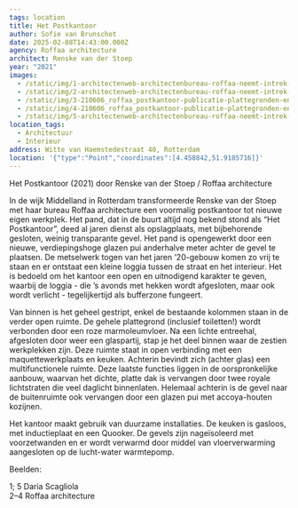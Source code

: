 ```yaml
---
tags: location
title: Het Postkantoor
author: Sofie van Brunschot
date: 2025-02-08T14:43:00.000Z
agency: Roffaa architecture
architect: Renske van der Stoep
year: "2021"
images:
  - /static/img/1-architectenweb-architectenbureau-roffaa-neemt-intrek-in-voormalig-postkantoor-beeld-1-copyright-daria-scagliola.jpg
  - /static/img/2-architectenweb-architectenbureau-roffaa-neemt-intrek-in-voormalig-postkantoor-beeld-13-copyright-roffaa.jpg
  - /static/img/3-210606_roffaa_postkantoor-publicatie-plattegronden-en-aanzichten-1-3.jpg
  - /static/img/4-210606_roffaa_postkantoor-publicatie-plattegronden-en-aanzichten-1-3.jpg
  - /static/img/5-architectenweb-architectenbureau-roffaa-neemt-intrek-in-voormalig-postkantoor-beeld-2-copyright-daria-scagliola.jpg
location_tags:
  - Architectuur
  - Interieur
address: Witte van Haemstedestraat 40, Rotterdam⁣
location: '{"type":"Point","coordinates":[4.458842,51.9185716]}'
---
```

Het Postkantoor (2021) door Renske van der Stoep / Roffaa architecture⁣

In de wijk Middelland in Rotterdam transformeerde Renske van der Stoep met haar bureau Roffaa architecture [](https://www.instagram.com/roffaa_architecture/)een voormalig postkantoor tot nieuwe eigen werkplek. Het pand, dat in de buurt altijd nog bekend stond als “Het Postkantoor”, deed al jaren dienst als opslagplaats, met bijbehorende gesloten, weinig transparante gevel. Het pand is opengewerkt door een nieuwe, verdiepingshoge glazen pui anderhalve meter achter de gevel te plaatsen. De metselwerk togen van het jaren ’20-gebouw komen zo vrij te staan en er ontstaat een kleine loggia tussen de straat en het interieur. Het is bedoeld om het kantoor een open en uitnodigend karakter te geven, waarbij de loggia - die ’s avonds met hekken wordt afgesloten, maar ook wordt verlicht - tegelijkertijd als bufferzone fungeert.⁣

Van binnen is het geheel gestript, enkel de bestaande kolommen staan in de verder open ruimte. De gehele plattegrond (inclusief toiletten!) wordt verbonden door een roze marmoleumvloer. Na een lichte entreehal, afgesloten door weer een glaspartij, stap je het deel binnen waar de zestien werkplekken zijn. Deze ruimte staat in open verbinding met een maquettewerkplaats en keuken. Achterin bevindt zich (achter glas) een multifunctionele ruimte. Deze laatste functies liggen in de oorspronkelijke aanbouw, waarvan het dichte, platte dak is vervangen door twee royale lichtstraten die veel daglicht binnenlaten. Helemaal achterin is de gevel naar de buitenruimte ook vervangen door een glazen pui met accoya-houten kozijnen.⁣

Het kantoor maakt gebruik van duurzame installaties. De keuken is gasloos, met inductieplaat en een Quooker. De gevels zijn nageïsoleerd met voorzetwanden en er wordt verwarmd door middel van vloerverwarming aangesloten op de lucht-water warmtepomp.⁣

Beelden: ⁣

1; 5 Daria Scagliola[](https://www.instagram.com/dariascagliola/)⁣\
2–4 Roffaa architecture[](https://www.instagram.com/roffaa_architecture/)⁣[](https://www.instagram.com/dariascagliola/)
